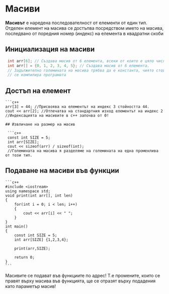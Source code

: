 
# Масиви

**Масивът** е наредена последователност от елементи от един тип. Отделен елемент на масива се достъпва посредством името на масива, последвано от поредния номер (индекс) на елемента в квадратни скоби



## Инициализация на масиви

   ```c++
    int arr[6]; // Създава масив от 6 елемента, всеки от които е цяло число.
    int arr[] = {0, 1, 2, 3, 4, 5}; // Създава масив от 6 елемента.
    // Задължително големината на масива трябва да е константа, чиято стойност е ясна преди да
    // се компилира програмата
```

## Достъп на елемент
	
    ```c++	
    arr[3] = 44; //Присвоява на елементът на индекс 3 стойността 44.
    cout << arr[2]; //Отпечатва на стандартния изход елементът на индекс 2
    //Индексацията на масивите в с++ започва от 0!
   ```
## Извличане на размер на масив

    ```c++
    const int SIZE = 5;
    int arr[SIZE];
    cout << sizeof(arr) / sizeof(int);
    //Големината на масива я разделяме на големината на една променлива от този тип.
   ```
## Подаване на масиви във функции
    ```c++
    #include <iostream>
    using namespace std;
    void print(int arr[], int len)
    {
	    for(int i = 0; i < len; i++)
	    {
	        cout << arr[i] << " ";
	    }
	}
	int main()
	{
	    const int SIZE = 5;
	    int arr[SIZE] {1,2,3,4};
    
	    print(arr,SIZE);
    
	    return 0;
    }
    ```
 Масивите се подават във функциите по адрес! Т.е промените, които се правят върху масива във функцията, ще се отразят върху подадения като параметър масив!

